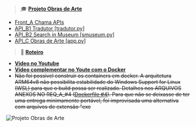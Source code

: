 > 🎓 __[Projeto Obras de Arte](https://github.com/Moriblo/ObA/blob/main/README.md)__

* [Front_A Chama APIs](https://github.com/Moriblo/front/blob/main/README.md)
* [API_B1 Tradutor [tradutor.py]](https://github.com/Moriblo/tradutor/blob/main/README.md)
* [API_B2 Search in Museum [smuseum.py]](https://github.com/Moriblo/smuseum/blob/main/README.md)
* [API_C Obras de Arte [app.py]](https://github.com/Moriblo/app/blob/main/README.md)

>🎥  __[Roteiro](https://github.com/Moriblo/front/issues/5)__
* __[Vídeo no Youtube](https://youtu.be/DiFdYBtxhIs)__
* __[Vídeo complementar no Youte com o Docker]()__
* ~~Não foi possivel construir os containers em docker. A arquitetura ARM64v8 não possibilita estabilidade do Windows Support for Linux (WSL) para que o build possa ser realizado. Detalhes nos ARQUIVOS ANEXOS NO REQ_A_#4 ([Dockerfile #4](https://github.com/Moriblo/front/issues/4)). Para que não se deixasse de ter uma entrega minimamente portável, foi improvisada uma alternativa com arquivos de extensão "exe~~
  
![Projeto Obras de Arte](https://upload.wikimedia.org/wikipedia/commons/thumb/a/a2/Louvre_Courtyard%2C_Looking_West.jpg/800px-Louvre_Courtyard%2C_Looking_West.jpg)

<!--
**Moriblo/moriblo** is a ✨ _special_ ✨ repository because its `README.md` (this file) appears on your GitHub profile.

Here are some ideas to get you started:

- 🔭 I’m currently working on ...
- 🌱 I’m currently learning ...
- 👯 I’m looking to collaborate on ...
- 🤔 I’m looking for help with ...
- 💬 Ask me about ...
- 📫 How to reach me: ...
- 😄 Pronouns: ...
- ⚡ Fun fact: ...
-->

